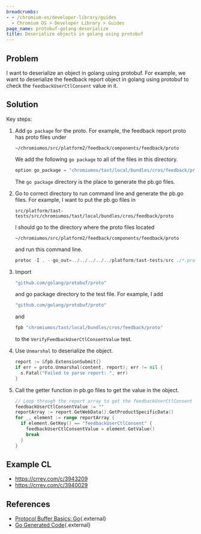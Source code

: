 ```yaml
---
breadcrumbs:
- - /chromium-os/developer-library/guides
  - Chromium OS > Developer Library > Guides
page_name: protobuf-golang-deserialize
title: Deserialize objects in golang using protobuf
---
```


## Problem

I want to deserialize an object in golang using protobuf.
For example, we want to deserialize the feedback report object in golang
using protobuf to check the `feedbackUserCtlConsent` value in it.

## Solution

Key steps:

1.  Add `go package` for the proto.
    For example, the feedback report proto has proto files under

    ```
    ~/chromiumos/src/platform2/feedback/components/feedback/proto
    ```
    We add the following `go package` to all of the files in this directory.

    ``` go
    option go_package = "chromiumos/tast/local/bundles/cros/feedback/proto";
    ```
    The `go package` directory is the place to generate the pb.go files.

2.  Go to correct directory to run command line and generate the pb.go files.
    For example, I want to put the pb.go files in

    ```
    src/platform/tast-tests/src/chromiumos/tast/local/bundles/cros/feedback/proto
    ```
    I should go to the directory where the proto files located

    ```
    ~/chromiumos/src/platform2/feedback/components/feedback/proto
    ```
    and run this command line.

    ```go
    protoc -I . --go_out=../../../../../platform/tast-tests/src ./*.proto
    ```

3.  Import

    ```go
    "github.com/golang/protobuf/proto"
    ```
    and go package directory to the test file. For example, I add

    ```go
    "github.com/golang/protobuf/proto"
    ```
    and

    ```go
    fpb "chromiumos/tast/local/bundles/cros/feedback/proto"
    ```
    to the `VerifyFeedbackUserCtlConsentValue` test.

4.  Use `Unmarshal` to deserialize the object.

    ```go
    report := &fpb.ExtensionSubmit{}
    if err = proto.Unmarshal(content, report); err != nil {
      s.Fatal("Failed to parse report: ", err)
    }
    ```

5.  Call the getter function in pb.go files to get the value in the object.

    ```go
    // Loop through the report array to get the feedbackUserCtlConsent value.
    feedbackUserCtlConsentValue := ""
    reportArray := report.GetWebData().GetProductSpecificData()
    for _, element := range reportArray {
      if element.GetKey() == "feedbackUserCtlConsent" {
        feedbackUserCtlConsentValue = element.GetValue()
        break
      }
    }
    ```
## Example CL

*   https://crrev.com/c/3943209
*   https://crrev.com/c/3940029

## References

*   [Protocol Buffer Basics: Go](https://developers.google.com/protocol-buffers/docs/gotutorial#where-to-find-the-example-code){.external}
*   [Go Generated Code](https://developers.google.com/protocol-buffers/docs/reference/go-generated#package){.external}
